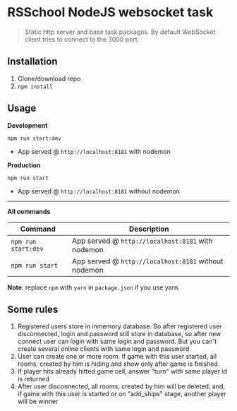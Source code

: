 # RSSchool NodeJS websocket task
> Static http server and base task packages. 
> By default WebSocket client tries to connect to the 3000 port.

## Installation
1. Clone/download repo
2. `npm install`

## Usage
**Development**

`npm run start:dev`

* App served @ `http://localhost:8181` with nodemon

**Production**

`npm run start`

* App served @ `http://localhost:8181` without nodemon

---

**All commands**

Command | Description
--- | ---
`npm run start:dev` | App served @ `http://localhost:8181` with nodemon
`npm run start` | App served @ `http://localhost:8181` without nodemon

**Note**: replace `npm` with `yarn` in `package.json` if you use yarn.

## Some rules
1. Registered users store in inmemory database. So after registered user disconnected, login and password still store in database, so after new connect user can login with same login and password. But you can't create several online clients with same login and password
2. User can create one or more room. If game with this user started, all rooms, created by him is hiding and show only after game is finished.
3. If player hits already hitted game cell, answer "turn" with same player id is returned 
4. After user disconnected, all rooms, created by him will be deleted, and, if game with this user is started or on "add_ships" stage, another player will be winner